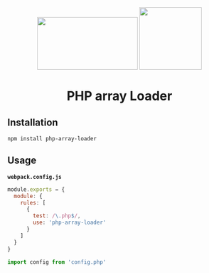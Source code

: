 <div align="center">
  <img src="https://cdn.worldvectorlogo.com/logos/php-1.svg" width="226" height="118">
  <img src="https://webpack.js.org/assets/icon-square-big.svg" width="140" height="140">
  <h1 align="center">PHP array Loader</h1>
</div>

## Installation

```shell
npm install php-array-loader
```

## Usage

**`webpack.config.js`**
```js
module.exports = {
  module: {
    rules: [
      {
        test: /\.php$/,
        use: 'php-array-loader'
      }
    ]
  }
}
```

```js
import config from 'config.php'
```
